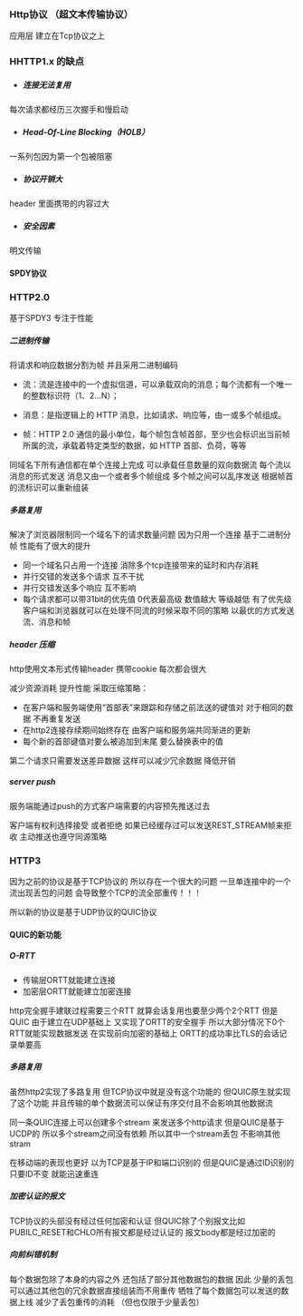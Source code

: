 ### Http协议 （超文本传输协议）

应用层 建立在Tcp协议之上

### HHTTP1.x 的缺点

* ##### 连接无法复用

每次请求都经历三次握手和慢启动

* ##### **Head-Of-Line Blocking（HOLB）**

一系列包因为第一个包被阻塞

* ##### 协议开销大

header 里面携带的内容过大

* ##### 安全因素

明文传输

#### SPDY协议

### HTTP2.0

基于SPDY3 专注于性能

##### 二进制传输

将请求和响应数据分割为帧 并且采用二进制编码

* 流：流是连接中的一个虚拟信道，可以承载双向的消息；每个流都有一个唯一的整数标识符（1、2…N）；

* 消息：是指逻辑上的 HTTP 消息，比如请求、响应等，由一或多个帧组成。

* 帧：HTTP 2.0 通信的最小单位，每个帧包含帧首部，至少也会标识出当前帧所属的流，承载着特定类型的数据，如 HTTP 首部、负荷，等等

同域名下所有通信都在单个连接上完成 可以承载任意数量的双向数据流 每个流以消息的形式发送 消息又由一个或者多个帧组成 多个帧之间可以乱序发送 根据帧首的流标识可以重新组装

##### 多路复用

解决了浏览器限制同一个域名下的请求数量问题 因为只用一个连接  基于二进制分帧 性能有了很大的提升

* 同一个域名只占用一个连接 消除多个tcp连接带来的延时和内存消耗
* 并行交错的发送多个请求 互不干扰
* 并行交错发送多个响应 互不影响
* 每个请求都可以带31bit的优先值 0代表最高级 数值越大 等级越低 有了优先级 客户端和浏览器就可以在处理不同流的时候采取不同的策略 以最优的方式发送流、消息和帧

##### header 压缩

http使用文本形式传输header 携带cookie 每次都会很大

减少资源消耗 提升性能 采取压缩策略：

* 在客户端和服务端使用“首部表”来跟踪和存储之前法送的键值对 对于相同的数据 不再重复发送
* 在http2连接存续期间始终存在 由客户端和服务端共同渐进的更新
* 每个新的首部键值对要么被追加到末尾 要么替换表中的值

第二个请求只需要发送差异数据 这样可以减少冗余数据 降低开销

##### server push

服务端能通过push的方式客户端需要的内容预先推送过去

客户端有权利选择接受 或者拒绝 如果已经缓存过可以发送REST\_STREAM帧来拒收 主动推送也遵守同源策略

### HTTP3

因为之前的协议是基于TCP协议的 所以存在一个很大的问题 一旦单连接中的一个流出现丢包的问题 会导致整个TCP的流全部重传！！！

所以新的协议是基于UDP协议的QUIC协议

#### QUIC的新功能

##### O-RTT

* 传输层ORTT就能建立连接
* 加密层ORTT就能建立加密连接

http完全握手建联过程需要三个RTT 就算会话复用也要至少两个2个RTT 但是QUIC 由于建立在UDP基础上 又实现了ORTT的安全握手 所以大部分情况下0个RTT就能实现数据发送 在实现前向加密的基础上 ORTT的成功率比TLS的会话记录单要高

##### 多路复用

虽然http2实现了多路复用 但TCP协议中就是没有这个功能的 但QUIC原生就实现了这个功能 并且传输的单个数据流可以保证有序交付且不会影响其他数据流 

同一条QUIC连接上可以创建多个stream 来发送多个http请求 但是QUIC是基于UCDP的 所以多个stream之间没有依赖 所以其中一个stream丢包 不影响其他stram

在移动端的表现也更好 以为TCP是基于IP和端口识别的 但是QUIC是通过ID识别的 只要ID不变 就能迅速重连

##### 加密认证的报文

TCP协议的头部没有经过任何加密和认证 但QUIC除了个别报文比如PUBILC\_RESET和CHLO所有报文都是经过认证的 报文body都是经过加密的

##### 向前纠错机制

每个数据包除了本身的内容之外 还包括了部分其他数据包的数据 因此 少量的丢包可以通过其他包的冗余数据直接组装而不用重传 牺牲了每个数据包可以发送的数据上线 减少了丢包重传的消耗 （但也仅限于少量丢包）

